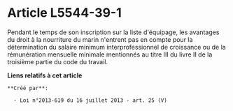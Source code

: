# Article L5544-39-1

Pendant le temps de son inscription sur la liste d'équipage, les avantages du droit à la nourriture du marin n'entrent pas en
compte pour la détermination du salaire minimum interprofessionnel de croissance ou de la rémunération mensuelle minimale
mentionnés au titre III du livre II de la troisième partie du code du travail.

**Liens relatifs à cet article**

	**Créé par**:

	  - Loi n°2013-619 du 16 juillet 2013 - art. 25 (V)
